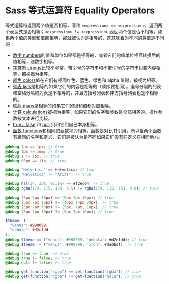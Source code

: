 # Sass 等式运算符 Equality Operators

等式运算符返回两个值是否相等。写作 `<expression> == <expression>`，返回两个表达式是否相等；`<expression> != <expression>` 返回两个值是否不相等。如果两个值的类型和值都相等，那就被认为是相等的，这意味着对不同的类型是不同的：

- [数字 numbers](../values/numbers.md)的值和单位如果都是相等的，或者它们的值单位相互转换后的值相等，则数字相等。
- [字符串 strings](../values/strings.md)比较不寻常，带引号的字符串和不带引号的字符串只要内容相等，都被视为相等。
- [颜色 colors](../values/colors.md)值在它们有相同红色、蓝色、绿色和 alpha 值时，被视为相等。
- [列表 lists](../values/lists.md)是相等的如果它们的内容是相等的（顺序要相同）。逗号分隔的列表和空格分隔的列表是不相等的，并且方括号列表和非方括号列表也是不相等的。
- [映射 maps](../values/maps.md)是相等的如果它们的键和值都对应相等。
- [计算 calculations](../values/calculations.md)被视为相等，如果它们的名字和参数是全部相等的。操作参数按文本进行比较。
- [true，false](../values/booleans.md) 和 [null](../values/null.md) 只和它们自己本身相等。
- [函数 functions](../values/functions.md)和相同的函数视为相等。函数是对比其引用，所以当两个函数有相同的名字和定义，它们是被认为是不同如果它们没有在定义在相同地方。

```scss
@debug 1px == 1px; // true
@debug 1px != 1em; // true
@debug 1 != 1px; // true
@debug 96px == 1in; // true

@debug "Helvetica" == Helvetica; // true
@debug "Helvetica" != "Arial"; // true

@debug hsl(34, 35%, 92.1%) == #f2ece4; // true
@debug rgba(179, 115, 153, 0.5) != rgba(179, 115, 153, 0.8); // true

@debug (5px 7px 10px) == (5px 7px 10px); // true
@debug (5px 7px 10px) != (10px 14px 20px); // true
@debug (5px 7px 10px) != (5px, 7px, 10px); // true
@debug (5px 7px 10px) != [5px 7px 10px]; // true

$theme: (
  "venus": #998099,
  "nebula": #d2e1dd,
);
@debug $theme == ("venus": #998099, "nebula": #d2e1dd); // true
@debug $theme != ("venus": #998099, "iron": #dadbdf); // true

@debug true == true; // true
@debug true != false; // true
@debug null != false; // true

@debug get-function("rgba") == get-function("rgba"); // true
@debug get-function("rgba") != get-function("hsla"); // true
```
